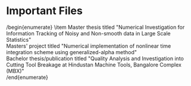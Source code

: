 # Important Files
/begin{enumerate}
\item Master thesis titled "Numerical Investigation for Information Tracking of Noisy and Non-smooth data in Large Scale Statistics"<br/>
Masters' project titled "Numerical implementation of nonlinear time integration scheme using generalized-alpha method"<br/>
Bachelor thesis/publication titled "Quality Analysis and Investigation into Cutting Tool Breakage at Hindustan Machine Tools, Bangalore Complex (MBX)"<br/>
/end{enumerate}
